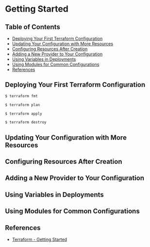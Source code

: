 # Getting Started


## Table of Contents
<!-- START doctoc generated TOC please keep comment here to allow auto update -->
<!-- DON'T EDIT THIS SECTION, INSTEAD RE-RUN doctoc TO UPDATE -->


- [Deploying Your First Terraform Configuration](#deploying-your-first-terraform-configuration)
- [Updating Your Configuration with More Resources](#updating-your-configuration-with-more-resources)
- [Configuring Resources After Creation](#configuring-resources-after-creation)
- [Adding a New Provider to Your Configuration](#adding-a-new-provider-to-your-configuration)
- [Using Variables in Deployments](#using-variables-in-deployments)
- [Using Modules for Common Configurations](#using-modules-for-common-configurations)
- [References](#references)

<!-- END doctoc generated TOC please keep comment here to allow auto update -->


## Deploying Your First Terraform Configuration

```bash
$ terraform fmt
```

```bash
$ terraform plan
```

```bash
$ terraform apply
```

```bash
$ terraform destroy
```


## Updating Your Configuration with More Resources


## Configuring Resources After Creation


## Adding a New Provider to Your Configuration


## Using Variables in Deployments


## Using Modules for Common Configurations


## References

- [Terraform - Getting Started](https://app.pluralsight.com/library/courses/terraform-getting-started/table-of-contents)
